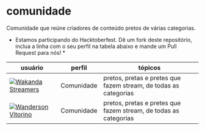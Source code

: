 # comunidade
Comunidade que reúne criadores de conteúdo pretos de várias categorias.

* Estamos participando do Hacktoberfest. Dê um fork deste repositório, inclua a linha com o seu perfil na tabela abaixo e mande um Pull Request para nós! *

| usuário                                                                                                                                                     | perfil     | tópicos                                                                                                                                       |
| ----------------------------------------------------------------------------------------------------------------------------------------------------------- | ---------- | --------------------------------------------------------------------------------------------------------------------------------------------- |
| [![Wakanda Streamers](https://badgen.net/twitter/follow/WakandaStreamer "Wakanda Streamers")](https://twitter.com/WakandaStreamer "Wakanda Streamers")                         | Comunidade     | pretos, pretas e pretes que fazem stream, de todas as categorias                                  |
| [![Wanderson Vitorino](https://badgen.net/twitter/follow/trindadewander "Wakanda Streamers")](https://twitter.com/trindadewander "Wanderson Vitorino")                         | Comunidade     | pretos, pretas e pretes que fazem stream, de todas as categorias 
